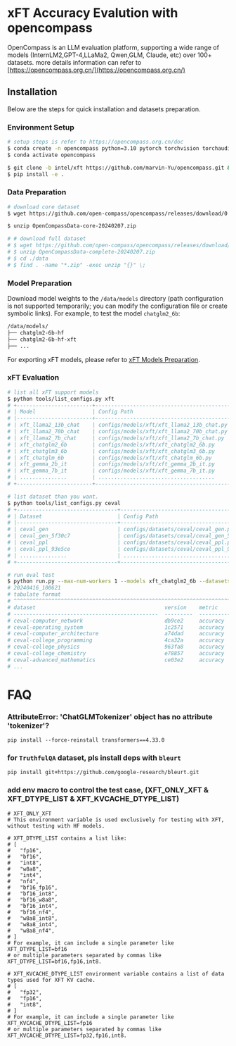 # xFT Accuracy Evalution with opencompass
OpenCompass is an LLM evaluation platform, supporting a wide range of models (InternLM2,GPT-4,LLaMa2, Qwen,GLM, Claude, etc) over 100+ datasets. more details information can refer to [https://opencompass.org.cn/](https://opencompass.org.cn/)

## Installation
Below are the steps for quick installation and datasets preparation.

### Environment Setup
``` bash
# setup steps is refer to https://opencompass.org.cn/doc
$ conda create -n opencompass python=3.10 pytorch torchvision torchaudio cpuonly -c pytorch -y
$ conda activate opencompass

$ git clone -b intel/xft https://github.com/marvin-Yu/opencompass.git && cd opencompass
$ pip install -e .
```

### Data Preparation
``` bash
# download core dataset
$ wget https://github.com/open-compass/opencompass/releases/download/0.2.2.rc1/OpenCompassData-core-20240207.zip

$ unzip OpenCompassData-core-20240207.zip

# # download full dataset
# $ wget https://github.com/open-compass/opencompass/releases/download/0.2.2.rc1/OpenCompassData-complete-20240207.zip
# $ unzip OpenCompassData-complete-20240207.zip
# $ cd ./data
# $ find . -name "*.zip" -exec unzip "{}" \;
```

### Model Preparation
Download model weights to the `/data/models` directory (path configuration is not supported temporarily; you can modify the configuration file or create symbolic links). For example, to test the model `chatglm2_6b`:
```bash
/data/models/
├── chatglm2-6b-hf
├── chatglm2-6b-hf-xft
├── ...
```
For exporting xFT models, please refer to [xFT Models Preparation](https://github.com/intel/xFasterTransformer?tab=readme-ov-file#models-preparation).

### xFT Evaluation
``` bash
# list all xFT support models
$ python tools/list_configs.py xft
# +------------------------+----------------------------------------------+
# | Model                  | Config Path                                  |
# |------------------------+----------------------------------------------|
# | xft_llama2_13b_chat    | configs/models/xft/xft_llama2_13b_chat.py    |
# | xft_llama2_70b_chat    | configs/models/xft/xft_llama2_70b_chat.py    |
# | xft_llama2_7b_chat     | configs/models/xft/xft_llama2_7b_chat.py     |
# | xft_chatglm2_6b        | configs/models/xft/xft_chatglm2_6b.py        |
# | xft_chatglm3_6b        | configs/models/xft/xft_chatglm3_6b.py        |
# | xft_chatglm_6b         | configs/models/xft/xft_chatglm_6b.py         |
# | xft_gemma_2b_it        | configs/models/xft/xft_gemma_2b_it.py        |
# | xft_gemma_7b_it        | configs/models/xft/xft_gemma_7b_it.py        |
# | ...............        | .....................................        |
# +------------------------+----------------------------------------------+

# list dataset than you want.
$ python tools/list_configs.py ceval
# +--------------------------------+------------------------------------------------------------------+
# | Dataset                        | Config Path                                                      |
# |--------------------------------+------------------------------------------------------------------|
# | ceval_gen                      | configs/datasets/ceval/ceval_gen.py                              |
# | ceval_gen_5f30c7               | configs/datasets/ceval/ceval_gen_5f30c7.py                       |
# | ceval_ppl                      | configs/datasets/ceval/ceval_ppl.py                              |
# | ceval_ppl_93e5ce               | configs/datasets/ceval/ceval_ppl_93e5ce.py                       |
# | ...............                | .............................................                    |
# +--------------------------------+------------------------------------------------------------------+

# run eval test
$ python run.py --max-num-workers 1 --models xft_chatglm2_6b --datasets ceval_gen
# 20240416_100621
# tabulate format
# ^^^^^^^^^^^^^^^^^^^^^^^^^^^^^^^^^^^^^^^^^^^^^^^^^^^^^^^^^^^^^^^^^^^^^^^^^^^^^^^^^^^^^^^^^^^^^^^^^^^^^^^^^^^^^^^^^^^^^^^^^^^^^^^^
# dataset                                         version    metric         mode     xft_chatglm2_6b-bf16   xft_chatglm2_6b-xft-bf16
# ----------------------------------------------  ---------  -------------  ------  ---------------------  -------------------------
# ceval-computer_network                          db9ce2     accuracy       gen                     47.37                      47.37
# ceval-operating_system                          1c2571     accuracy       gen                     xx.xx                      xx.xx
# ceval-computer_architecture                     a74dad     accuracy       gen                     xx.xx                      xx.xx
# ceval-college_programming                       4ca32a     accuracy       gen                     xx.xx                      xx.xx
# ceval-college_physics                           963fa8     accuracy       gen                     xx.xx                      xx.xx
# ceval-college_chemistry                         e78857     accuracy       gen                     xx.xx                      xx.xx
# ceval-advanced_mathematics                      ce03e2     accuracy       gen                     xx.xx                      xx.xx
# ...
```

# FAQ

### AttributeError: 'ChatGLMTokenizer' object has no attribute 'tokenizer'?
`pip install --force-reinstall transformers==4.33.0`

### for `TruthfulQA` dataset, pls install deps with `bleurt`
`pip install git+https://github.com/google-research/bleurt.git`

### add env macro to control the test case, (XFT_ONLY_XFT & XFT_DTYPE_LIST & XFT_KVCACHE_DTYPE_LIST)
```
# XFT_ONLY_XFT
# This environment variable is used exclusively for testing with XFT, without testing with HF models.

# XFT_DTYPE_LIST contains a list like:
# [
#   "fp16",
#   "bf16",
#   "int8",
#   "w8a8",
#   "int4",
#   "nf4",
#   "bf16_fp16",
#   "bf16_int8",
#   "bf16_w8a8",
#   "bf16_int4",
#   "bf16_nf4",
#   "w8a8_int8",
#   "w8a8_int4",
#   "w8a8_nf4",
# ]
# For example, it can include a single parameter like XFT_DTYPE_LIST=bf16
# or multiple parameters separated by commas like XFT_DTYPE_LIST=bf16,fp16,int8.

# XFT_KVCACHE_DTYPE_LIST environment variable contains a list of data types used for XFT KV cache.
# [
#   "fp32",
#   "fp16",
#   "int8",
# ]
# For example, it can include a single parameter like XFT_KVCACHE_DTYPE_LIST=fp16
# or multiple parameters separated by commas like XFT_KVCACHE_DTYPE_LIST=fp32,fp16,int8.
```